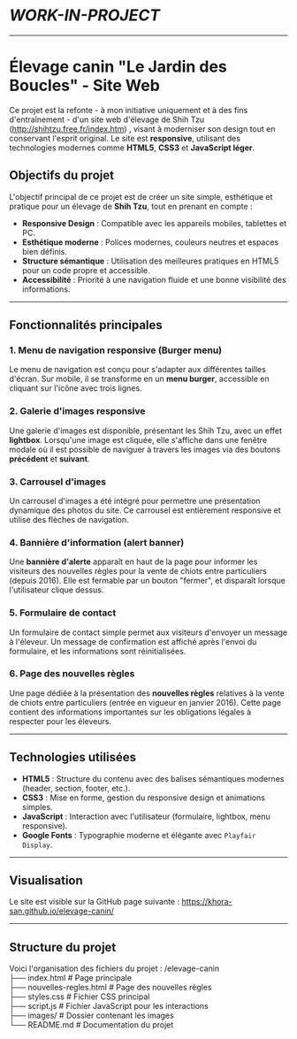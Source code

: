 
# *WORK-IN-PROJECT*
---
# Élevage canin "Le Jardin des Boucles" - Site Web


Ce projet est la refonte - à mon initiative uniquement et à des fins d'entraînement - d'un site web d'élevage de Shih Tzu (http://shihtzu.free.fr/index.htm) , visant à moderniser son design tout en conservant l'esprit original. Le site est **responsive**, utilisant des technologies modernes comme **HTML5**, **CSS3** et **JavaScript léger**.

## Objectifs du projet

L'objectif principal de ce projet est de créer un site simple, esthétique et pratique pour un élevage de **Shih Tzu**, tout en prenant en compte :
- **Responsive Design** : Compatible avec les appareils mobiles, tablettes et PC.
- **Esthétique moderne** : Polices modernes, couleurs neutres et espaces bien définis.
- **Structure sémantique** : Utilisation des meilleures pratiques en HTML5 pour un code propre et accessible.
- **Accessibilité** : Priorité à une navigation fluide et une bonne visibilité des informations.

---

## Fonctionnalités principales

### 1. **Menu de navigation responsive (Burger menu)**

Le menu de navigation est conçu pour s'adapter aux différentes tailles d'écran. Sur mobile, il se transforme en un **menu burger**, accessible en cliquant sur l'icône avec trois lignes.

### 2. **Galerie d'images responsive**

Une galerie d'images est disponible, présentant les Shih Tzu, avec un effet **lightbox**. Lorsqu'une image est cliquée, elle s'affiche dans une fenêtre modale où il est possible de naviguer à travers les images via des boutons **précédent** et **suivant**.

### 3. **Carrousel d'images**

Un carrousel d'images a été intégré pour permettre une présentation dynamique des photos du site. Ce carrousel est entièrement responsive et utilise des flèches de navigation.

### 4. **Bannière d'information (alert banner)**

Une **bannière d'alerte** apparaît en haut de la page pour informer les visiteurs des nouvelles règles pour la vente de chiots entre particuliers (depuis 2016). Elle est fermable par un bouton "fermer", et disparaît lorsque l'utilisateur clique dessus.

### 5. **Formulaire de contact**

Un formulaire de contact simple permet aux visiteurs d'envoyer un message à l'éleveur. Un message de confirmation est affiché après l'envoi du formulaire, et les informations sont réinitialisées.

### 6. **Page des nouvelles règles**

Une page dédiée à la présentation des **nouvelles règles** relatives à la vente de chiots entre particuliers (entrée en vigueur en janvier 2016). Cette page contient des informations importantes sur les obligations légales à respecter pour les éleveurs.

---

## Technologies utilisées

- **HTML5** : Structure du contenu avec des balises sémantiques modernes (header, section, footer, etc.).
- **CSS3** : Mise en forme, gestion du responsive design et animations simples.
- **JavaScript** : Interaction avec l'utilisateur (formulaire, lightbox, menu responsive).
- **Google Fonts** : Typographie moderne et élégante avec `Playfair Display`.

---

## Visualisation

Le site est visible sur la GitHub page suivante : https://khora-san.github.io/elevage-canin/

---

## Structure du projet

Voici l'organisation des fichiers du projet :
/elevage-canin  
├── index.html # Page principale    
├── nouvelles-regles.html # Page des nouvelles règles    
├── styles.css # Fichier CSS principal    
├── script.js # Fichier JavaScript pour les interactions   
├── images/ # Dossier contenant les images    
└── README.md # Documentation du projet    



